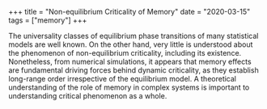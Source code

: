 +++
title = "Non-equilibrium Criticality of Memory"
date = "2020-03-15"
tags = ["memory"]
+++

The universality classes of equilibrium phase transitions of many statistical models are well known. On the other hand, very little is understood about the phenomenon of non-equilibrium criticality, including its existence. Nonetheless, from numerical simulations, it appears that memory effects are fundamental driving forces behind dynamic criticality, as they establish long-range order irrespective of the equilibrium model. A theoretical understanding of the role of memory in complex systems is important to understanding critical phenomenon as a whole.